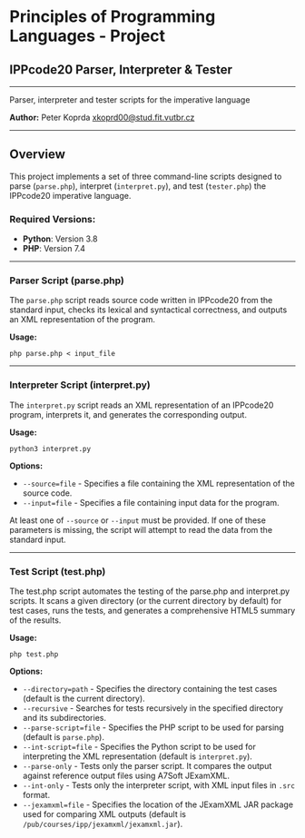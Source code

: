 # Principles of Programming Languages - Project
## IPPcode20 Parser, Interpreter & Tester
---

Parser, interpreter and tester scripts for the imperative language

**Author:** Peter Koprda <xkoprd00@stud.fit.vutbr.cz>

---

## Overview
This project implements a set of three command-line scripts designed to parse (`parse.php`), interpret (`interpret.py`), and test (`tester.php`) the IPPcode20 imperative language.

### Required Versions:
- **Python**: Version 3.8
- **PHP**: Version 7.4

---

### Parser Script (parse.php)
The `parse.php` script reads source code written in IPPcode20 from the standard input, checks its lexical and syntactical correctness, and outputs an XML representation of the program.

**Usage:**
```
php parse.php < input_file
```

---

### Interpreter Script (interpret.py)
The `interpret.py` script reads an XML representation of an IPPcode20 program, interprets it, and generates the corresponding output. 

**Usage:**
```
python3 interpret.py
```
**Options:**
- `--source=file` - Specifies a file containing the XML representation of the source code.
- `--input=file` - Specifies a file containing input data for the program.

At least one of `--source` or `--input` must be provided. If one of these parameters is missing, the script will attempt to read the data from the standard input.

---

### Test Script (test.php)
The test.php script automates the testing of the parse.php and interpret.py scripts. It scans a given directory (or the current directory by default) for test cases, runs the tests, and generates a comprehensive HTML5 summary of the results.

**Usage:**
```
php test.php
```
**Options:**
- `--directory=path` - Specifies the directory containing the test cases (default is the current directory).
- `--recursive` - Searches for tests recursively in the specified directory and its subdirectories.
- `--parse-script=file` - Specifies the PHP script to be used for parsing (default is `parse.php`).
- `--int-script=file` - Specifies the Python script to be used for interpreting the XML representation (default is `interpret.py`).
- `--parse-only` - Tests only the parser script. It compares the output against reference output files using A7Soft JExamXML.
- `--int-only` - Tests only the interpreter script, with XML input files in `.src` format.
- `--jexamxml=file` - Specifies the location of the JExamXML JAR package used for comparing XML outputs (default is `/pub/courses/ipp/jexamxml/jexamxml.jar`).
